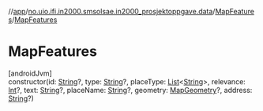 //[app](../../../index.md)/[no.uio.ifi.in2000.smsolsae.in2000_prosjektoppgave.data](../index.md)/[MapFeatures](index.md)/[MapFeatures](-map-features.md)

# MapFeatures

[androidJvm]\
constructor(id: [String](https://kotlinlang.org/api/latest/jvm/stdlib/kotlin/-string/index.html)?, type: [String](https://kotlinlang.org/api/latest/jvm/stdlib/kotlin/-string/index.html)?, placeType: [List](https://kotlinlang.org/api/latest/jvm/stdlib/kotlin.collections/-list/index.html)&lt;[String](https://kotlinlang.org/api/latest/jvm/stdlib/kotlin/-string/index.html)&gt;, relevance: [Int](https://kotlinlang.org/api/latest/jvm/stdlib/kotlin/-int/index.html)?, text: [String](https://kotlinlang.org/api/latest/jvm/stdlib/kotlin/-string/index.html)?, placeName: [String](https://kotlinlang.org/api/latest/jvm/stdlib/kotlin/-string/index.html)?, geometry: [MapGeometry](../-map-geometry/index.md)?, address: [String](https://kotlinlang.org/api/latest/jvm/stdlib/kotlin/-string/index.html)?)
